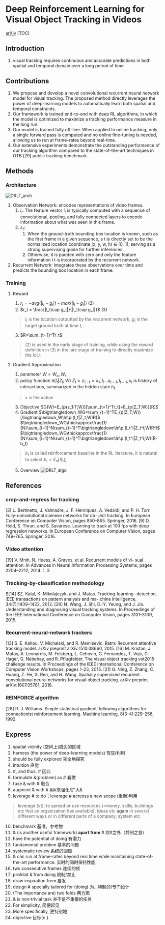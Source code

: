 
# Deep Reinforcement Learning for Visual Object Tracking in Videos
[arXiv](https://arxiv.org/abs/1701.08936)
[TOC]
## Introduction
1. visual tracking requires continuous and accurate predictions in both spatial and temporal domain over a long period of time

## Contributions
1. We propose and develop a novel convolutional recurrent neural network model for visual tracking. The proposed method directly leverages the power of deep-learning models to automatically learn both spatial and temporal constraints.
2. Our framework is trained end-to-end with deep RL algorithms, in which the model is optimized to maximize a tracking performance measure in the long run.
3. Our model is trained fully off-line. When applied to online tracking, only a single forward pass is computed and no online fine-tuning is needed, allowing us to run at frame-rates beyond real-time.
4. Our extensive experiments demonstrate the outstanding performance of our tracking algorithm compared to the state-of-the-art techniques in OTB [29] public tracking benchmark.

## Methods

### Architecture
![DRLT_arch](./.assets/DRLT_arch.jpg)
1. Observation Network: encodes representations of video frames.
   1. $i_t$: The feature vector $i_t$ is typically computed with a sequence of convolutional, pooling, and fully connected layers to encode information about what was seen in this frame.
   2. $s_t$:
       1. When the ground-truth bounding box location is known, such as the first frame in a given sequence, s t is directly set to be the normalized location coordinate (x, y, w, h) ∈ [0, 1], serving as a strong supervising guide for further inferences.
       2. Otherwise, it is padded with zero and only the feature information i t is incorporated by the recurrent network.
2. Recurrent Network: integrates these observations over time and predicts the bounding box location in each frame.

### Training
1. Reward
   1. $r_t = -avg(|l_t-g_t|)-max(|l_t-g_t|)$ (2)
   2. $r_t = \frac{|l_t\cap g_t|}{|l_t\cup g_t|}$ (3)
   >$l_t$ is the location outputted by the recurrent network, $g_t$ is the target ground truth at time $t$,

   3. $R=\sum_{t=1}^Tr_t$
   > (2) is used in the early stage of training, while using the reward definition in (3) in the late stage of training to directly maximize the IoU.

2. Gradient Approximation
   1. parameter $W={W_o,W_r}$
   2. policy function $\pi(l_t|Z_t;W)$
   $Z_t = z_{1:t}=x_1,l_1...x_{t-1},l_{t-1},x_t$ is history of interactions, summarized in the hidden state $h_t$.
   > $x$ is the action

   3. Objective
   $G(W)=E_{p(z_1:T;W)}[\sum_{t=1}^Tr_t]=E_{p(Z_T;W)}[R]$
   4. Gradient
   $\bigtriangledown_WG=\sum_{t=1}^TE_{p(Z_T;W)}[\bigtriangledown_W\ln\pi(l_t|Z_t;W)R]$
   $\bigtriangledown_WG\thickapprox\frac{1}{N}\sum_{i=1}^N\sum_{t=1}^T\bigtriangledown\ln\pi(l_t^i|Z_t^i;W)R^i$
   $\bigtriangledown_WG\thickapprox\frac{1}{N}\sum_{i=1}^N\sum_{t=1}^T\bigtriangledown\ln\pi(l_t^i|Z_t^i;W)(R-b_t)
   >$b_t$ is called reinforcement baseline in the RL literature, it is natural to select $b_t = E_π[R_t]$,

   5. Overview
   ![DRLT_algo](./.assets/DRLT_algo.jpg)

## References
### crop-and-regress for tracking
$[3]$ L. Bertinetto, J. Valmadre, J. F. Henriques, A. Vedaldi, and
P. H. Torr. Fully-convolutional siamese networks for ob-
ject tracking. In European Conference on Computer Vision,
pages 850–865. Springer, 2016.
$[9]$ D. Held, S. Thrun, and S. Savarese. Learning to track at 100
fps with deep regression networks. In European Conference
on Computer Vision, pages 749–765. Springer, 2016.
### Video attention
$[19]$ V. Mnih, N. Heess, A. Graves, et al. Recurrent models of vi-
sual attention. In Advances in Neural Information Processing
Systems, pages 2204–2212, 2014. 1, 3
### Tracking-by-classification methodology
$[14] $Z. Kalal, K. Mikolajczyk, and J. Matas. Tracking-learning-
detection. IEEE transactions on pattern analysis and ma-
chine intelligence, 34(7):1409–1422, 2012.
$[26]$ N. Wang, J. Shi, D.-Y. Yeung, and J. Jia. Understanding and
diagnosing visual tracking systems. In Proceedings of the
IEEE International Conference on Computer Vision, pages
3101–3109, 2015.
### Recurrent-neural-network trackers
$[13]$ S. E. Kahou, V. Michalski, and R. Memisevic. Ratm: Recurrent attentive tracking model. arXiv preprint arXiv:1510.08660, 2015.
$[16]$ M. Kristan, J. Matas, A. Leonardis, M. Felsberg, L. Cehovin, G. Fernandez, T. Vojir, G. Hager, G. Nebehay, and R. Pflugfelder. The visual object tracking vot2015 challenge results. In Proceedings of the IEEE International Conference on Computer Vision Workshops, pages 1–23, 2015.
$[21]$ G. Ning, Z. Zhang, C. Huang, Z. He, X. Ren, and H. Wang. Spatially supervised recurrent convolutional neural networks for visual object tracking. arXiv preprint arXiv:1607.05781, 2016.
### REINFORCE algorithm
$[28]$ R. J. Williams. Simple statistical gradient-following algorithms for connectionist reinforcement learning. Machine learning, 8(3-4):229–256, 1992.

## Express
1. spatial vicinity (空间上)周边的区域
2. harness (the power of deep-learning models) 驾驭/利用
3. should be fully explored 完全地探究
4. intuition 直觉
5. #, and thus, # 因此
6. formulate &(problem) as # 看做
7. fuse & with # 融合
8. augment & with # 用#来强化/扩大&
9. leverage # to do；leverage # acreoss a new scope (重新)利用
> leverage (vt): to spread or use resources (=money, skills, buildings etc that an organization has available), ideas etc **again** in several different ways or in different parts of a company, system etc

10. benchmark 基准，参考物
11. & (is another useful framework) **apart from** # 除#之外（并列之意）
12. have the potential of doing 有潜力
13. fundamental problem 基本的问题
14. systematic review 系统的回顾
15. & can run at frame-rates beyond real time while maintaining state-of-the-art performance. 实时的同时保持性能
16. two consecutive frames 连续的帧
17. prohibit & from doing 限制/禁止
18. draw inspiration from 启发
19. design # specially tailored for (doing) 为...特制的/专门设计
20. (The importance are) two folds 两方面
21. & is non-trivial task 并不是不重要的任务
22. For simplicity, 简便起见
23. More specifically, 更特别地
24. objective 目标(n.)
